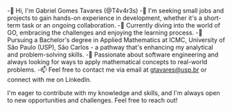 -👋 Hi, I'm Gabriel Gomes Tavares (@T4v4r3s)
-👀 I'm seeking small jobs and projects to gain hands-on experience in development, whether it's a short-term task or an ongoing collaboration.
-🌱 Currently diving into the world of GO, embracing the challenges and enjoying the learning process.
-📘 Pursuing a Bachelor's degree in Applied Mathematics at ICMC, University of São Paulo (USP), São Carlos - a pathway that's enhancing my analytical and problem-solving skills.
-💼 Passionate about software engineering and always looking for ways to apply mathematical concepts to real-world problems.
-📫 Feel free to contact me via email at gtavares@usp.br or connect with me on LinkedIn.

I'm eager to contribute with my knowledge and skills, and I'm always open to new opportunities and challenges. Feel free to reach out!
